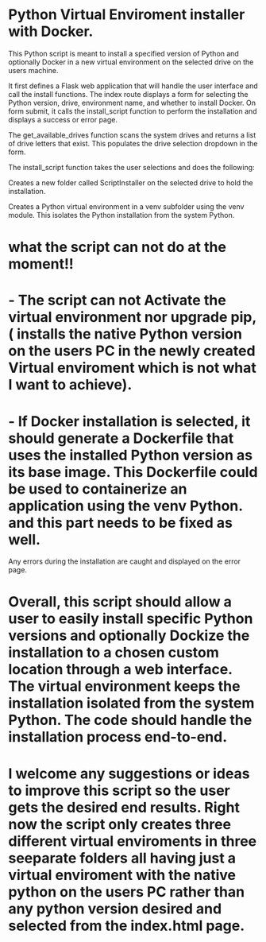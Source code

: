 # Python Virtual Enviroment installer with Docker. 
This Python script is meant to install a specified version of Python and optionally Docker in a new virtual environment on the selected drive on the users machine. 

It first defines a Flask web application that will handle the user interface and call the install functions. The index route displays a form for selecting the Python version, drive, environment name, and whether to install Docker. On form submit, it calls the install_script function to perform the installation and displays a success or error page.

The get_available_drives function scans the system drives and returns a list of drive letters that exist. This populates the drive selection dropdown in the form.

The install_script function takes the user selections and does the following:

Creates a new folder called ScriptInstaller on the selected drive to hold the installation.

Creates a Python virtual environment in a venv subfolder using the venv module. This isolates the Python installation from the system Python.

# what the script can not do at the moment!!

# - The script can not Activate the virtual environment nor upgrade pip, ( installs the native Python version on the users PC in the newly created Virtual enviroment which is not what I want to achieve).

# -  If Docker installation is selected, it should generate a Dockerfile that uses the installed Python version as its base image. This Dockerfile could be used to containerize an application using the venv Python. and this part needs to be fixed as well. 

Any errors during the installation are caught and displayed on the error page.

# Overall, this script should  allow a user to easily install specific Python versions and optionally Dockize the installation to a chosen custom location through a web interface. The virtual environment keeps the installation isolated from the system Python. The code should handle the installation process end-to-end.

# I welcome any suggestions or ideas to improve this script so the user gets the desired end results. Right now the script only creates three different virtual enviroments in three seeparate folders all having just a virtual enviroment with the native python on the users PC rather than any python version desired and selected from the index.html page. 
